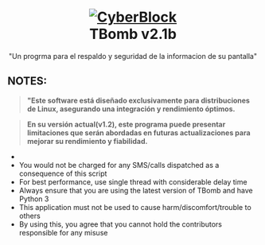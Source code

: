 <h1 align="center">
  <br>
  <a href="https://github.com/BobyGreen/CyberBlock"><img src="https://github.com/BobyGreen/CyberBloock/blob/main/Program/Logotipo.png" alt="CyberBlock"></a>
  <br>
  TBomb v2.1b
  <br>
</h1>


<p align="center">"Un progrma para el respaldo y seguridad de la informacion de su pantalla"</p>

## NOTES:


> **"Este software está diseñado exclusivamente para distribuciones de Linux, asegurando una integración y rendimiento óptimos.**

> **En su versión actual(v1.2), este programa puede presentar limitaciones que serán abordadas en futuras actualizaciones para mejorar su rendimiento y fiabilidad.**


- 
- You would not be charged for any SMS/calls dispatched as a consequence of this script
- For best performance, use single thread with considerable delay time
- Always ensure that you are using the latest version of TBomb and have Python 3
- This application must not be used to cause harm/discomfort/trouble to others
- By using this, you agree that you cannot hold the contributors responsible for any misuse

